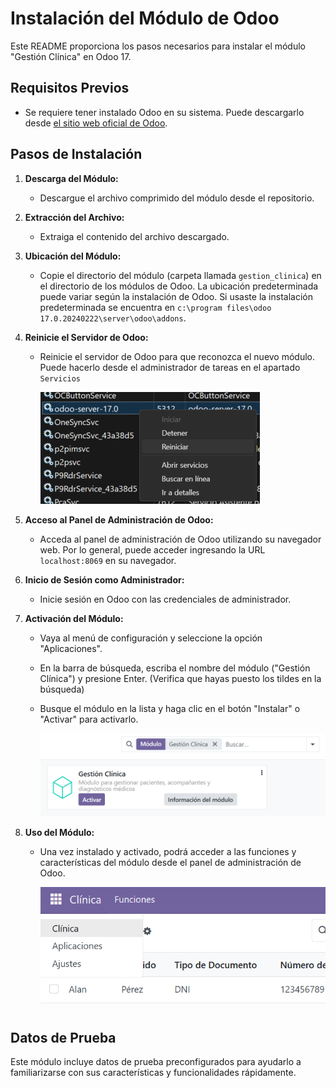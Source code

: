 # Instalación del Módulo de Odoo

Este README proporciona los pasos necesarios para instalar el módulo "Gestión Clínica" en Odoo 17.

## Requisitos Previos

- Se requiere tener instalado Odoo en su sistema. Puede descargarlo desde [el sitio web oficial de Odoo](https://www.odoo.com/es_ES/).

## Pasos de Instalación

1. **Descarga del Módulo:**
   - Descargue el archivo comprimido del módulo desde el repositorio.

2. **Extracción del Archivo:**
   - Extraiga el contenido del archivo descargado.

3. **Ubicación del Módulo:**
   - Copie el directorio del módulo (carpeta llamada `gestion_clinica`) en el directorio de los módulos de Odoo. La ubicación predeterminada puede variar según la instalación de Odoo. Si usaste la instalación predeterminada se encuentra en `c:\program files\odoo 17.0.20240222\server\odoo\addons`.

4. **Reinicie el Servidor de Odoo:**
   - Reinicie el servidor de Odoo para que reconozca el nuevo módulo. Puede hacerlo desde el administrador de tareas en el apartado `Servicios`

        ![](Recursos/Reinicio_servicio.png)

5. **Acceso al Panel de Administración de Odoo:**
   - Acceda al panel de administración de Odoo utilizando su navegador web. Por lo general, puede acceder ingresando la URL `localhost:8069` en su navegador.

6. **Inicio de Sesión como Administrador:**
   - Inicie sesión en Odoo con las credenciales de administrador.

7. **Activación del Módulo:**
   - Vaya al menú de configuración y seleccione la opción "Aplicaciones".
   - En la barra de búsqueda, escriba el nombre del módulo ("Gestión Clínica") y presione Enter. (Verifica que hayas puesto los tildes en la búsqueda)
   - Busque el módulo en la lista y haga clic en el botón "Instalar" o "Activar" para activarlo.

        ![](Recursos/Activar_modulo.png)

8. **Uso del Módulo:**
   - Una vez instalado y activado, podrá acceder a las funciones y características del módulo desde el panel de administración de Odoo.

        ![](Recursos/Acceso_menu.png)

## Datos de Prueba

Este módulo incluye datos de prueba preconfigurados para ayudarlo a familiarizarse con sus características y funcionalidades rápidamente.

